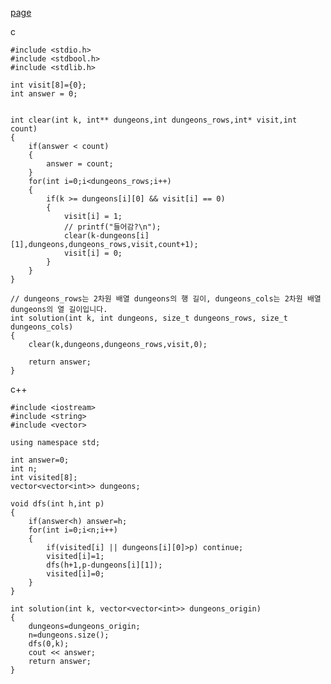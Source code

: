 [page](https://programmers.co.kr/learn/courses/30/lessons/87946?language=cpp)

c

    #include <stdio.h>
    #include <stdbool.h>
    #include <stdlib.h>

    int visit[8]={0};
    int answer = 0;


    int clear(int k, int** dungeons,int dungeons_rows,int* visit,int count)
    {
        if(answer < count)
        {
            answer = count;
        }
        for(int i=0;i<dungeons_rows;i++)
        {
            if(k >= dungeons[i][0] && visit[i] == 0)
            {
                visit[i] = 1;
                // printf("들어감?\n");
                clear(k-dungeons[i][1],dungeons,dungeons_rows,visit,count+1);
                visit[i] = 0;
            }
        }
    }

    // dungeons_rows는 2차원 배열 dungeons의 행 길이, dungeons_cols는 2차원 배열 dungeons의 열 길이입니다.
    int solution(int k, int dungeons, size_t dungeons_rows, size_t dungeons_cols) 
    {
        clear(k,dungeons,dungeons_rows,visit,0);

        return answer;
    }
    
c++

    #include <iostream>
    #include <string>
    #include <vector>

    using namespace std;

    int answer=0;
    int n;
    int visited[8];
    vector<vector<int>> dungeons;

    void dfs(int h,int p)
    {
        if(answer<h) answer=h;
        for(int i=0;i<n;i++)
        {
            if(visited[i] || dungeons[i][0]>p) continue;
            visited[i]=1;
            dfs(h+1,p-dungeons[i][1]);
            visited[i]=0;
        }
    }

    int solution(int k, vector<vector<int>> dungeons_origin)
    {
        dungeons=dungeons_origin;
        n=dungeons.size();
        dfs(0,k);
        cout << answer;
        return answer;
    }
